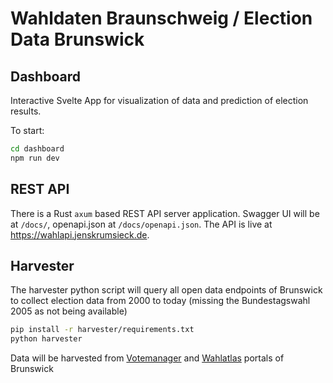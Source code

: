 # Wahldaten Braunschweig / Election Data Brunswick

## Dashboard
Interactive Svelte App for visualization of data and prediction of election results.

To start:
```bash
cd dashboard
npm run dev
```


## REST API
There is a Rust `axum` based REST API server application. Swagger UI will be at `/docs/`, openapi.json at `/docs/openapi.json`. The API is live at https://wahlapi.jenskrumsieck.de.

## Harvester
The harvester python script will query all open data endpoints of Brunswick to collect election data from 2000 to today (missing the Bundestagswahl 2005 as not being available)
```bash
pip install -r harvester/requirements.txt
python harvester
```
Data will be harvested from [Votemanager](https://votemanager.kdo.de/03101000/index.html) and [Wahlatlas](https://www3.braunschweig.de/statistik/2025_Wahl-Atlas/atlas.html) portals of Brunswick